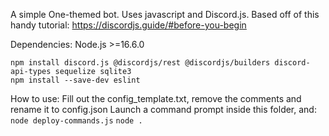 A simple One-themed bot. Uses javascript and Discord.js. 
Based off of this handy tutorial: https://discordjs.guide/#before-you-begin


Dependencies:
Node.js >=16.6.0

```
npm install discord.js @discordjs/rest @discordjs/builders discord-api-types sequelize sqlite3
npm install --save-dev eslint
```


How to use:
Fill out the config_template.txt, remove the comments and rename it to config.json
Launch a command prompt inside this folder, and:
`node deploy-commands.js`
`node .`
